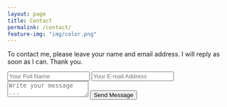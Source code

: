 ```yaml
---
layout: page
title: Contact
permalink: /contact/
feature-img: "img/color.png"
---
```


To contact me, please leave your name and email address. I will reply as soon as I can. Thank you.

<form action="https://getsimpleform.com/messages?form_api_token=0739edaeac061c5afaa6bca7244dcd4e" method="post">
  <!-- the redirect_to is optional, the form will redirect to the referrer on submission -->
  <input type='hidden' name='redirect_to' 
    value='https://monicadixit.github.io/portfolio-mudita/thank-you' />
  <input type='text' name='name' placeholder='Your Full Name' />
  <input type='email' name='email' placeholder='Your E-mail Address' />
  <textarea name='message' placeholder='Write your message ...'></textarea>
  <input type='submit' value='Send Message' />
</form>